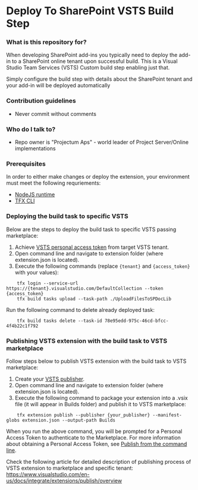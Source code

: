 # Deploy To SharePoint VSTS Build Step #

### What is this repository for? ###

When developing SharePoint add-ins you typically need to deploy the add-in to a SharePoint online tenant upon successful build. This is 
a Visual Studio Team Services (VSTS) Custom build step enabling just that.

Simply configure the build step with details about the SharePoint tenant and your add-in will be deployed automatically

### Contribution guidelines ###

* Never commit without comments

### Who do I talk to? ###

* Repo owner is "Projectum Aps" - world leader of Project Server/Online implementations

### Prerequisites ###

In order to either make changes or deploy the extension, your environment must meet the following requriements:

* [NodeJS runtime](https://nodejs.org/en/)
* [TFX CLI](https://github.com/Microsoft/tfs-cli)

### Deploying the build task to specific VSTS ###

Below are the steps to deploy the build task to specific VSTS passing marketplace:

1. Achieve [VSTS personal access token](https://www.visualstudio.com/en-us/docs/integrate/get-started/auth/overview#create-personal-access-tokens-to-authenticate-access) from target VSTS tenant.
2. Open command line and navigate to extension folder (where extension.json is located).
3. Execute the following commands (replace `{tenant}` and `{access_token}` with your values):

```
    tfx login --service-url https://{tenant}.visualstudio.com/DefaultCollection --token {access_token}
    tfx build tasks upload --task-path ./UploadFilesToSPDocLib
```

Run the following command to delete already deployed task:

```
    tfx build tasks delete --task-id 78e95edd-975c-46cd-bfcc-4f4b22c1f792
```

### Publishing VSTS extension with the build task to VSTS marketplace ###

Follow steps below to publish VSTS extension with the build task to VSTS marketplace:

1. Create your [VSTS publisher](https://www.visualstudio.com/en-us/docs/integrate/extensions/develop/add-build-task#step-4-publish-your-extension).
2. Open command line and navigate to extension folder (where extension.json is located).
3. Execute the following command to package your extension into a .vsix file (it will appear in Builds folder) and publish it to VSTS marketplace:

```
    tfx extension publish --publisher {your_publisher} --manifest-globs extension.json --output-path Builds
```

When you run the above command, you will be prompted for a Personal Access Token to authenticate to the Marketplace. For more information about obtaining a Personal Access Token, see [Publish from the command line](https://www.visualstudio.com/en-us/integrate/extensions/publish/command-line). 

Check the following article for detailed description of publishing process of VSTS extension to marketplace and specific tenant: https://www.visualstudio.com/en-us/docs/integrate/extensions/publish/overview 